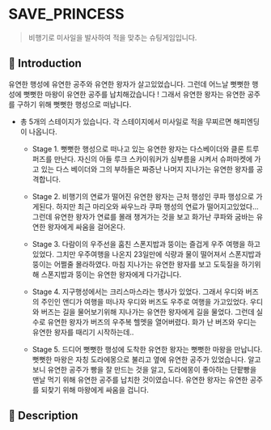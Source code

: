 SAVE_PRINCESS
=============
> 비행기로 미사일을 발사하여 적을 맞추는 슈팅게임입니다.

📝 Introduction
------------
유연한 행성에 유연한 공주와 유연한 왕자가 살고있었습니다. 
그런데 어느날 뻣뻣한 행성에 뻣뻣한 마왕이 유연한 공주를 납치해갔습니다 ! 
그래서 유연한 왕자는 유연한 공주를 구하기 위해 뻣뻣한 행성으로 떠납니다.

+ 총 5개의 스테이지가 있습니다. 각 스테이지에서 미사일로 적을 무찌르면 해피엔딩이 나옵니다.

  - Stage 1.
뻣뻣한 행성으로 떠나고 있는 유연한 왕자는 다스베이더와 클론 트루퍼즈를 만난다. 자신의 아들 루크 스카이워커가 심부름을 시켜서 슈퍼마켓에 가고 있는 다스 베이더와 그의 부하들은 짜증난 나머지 지나가는 유연한 왕자를 공격합니다.

  - Stage 2.
비행기의 연료가 떨어진 유연한 왕자는 근처 행성인 쿠파 행성으로 가게된다.
하지만 최근 마리오와 싸우느라 쿠파 행성의 연료가 떨어지고있었다... 그런데 유연한 왕자가 연료를 몰래 챙겨가는 것을 보고 화가난 쿠파와 굼바는 유연한 왕자에게 싸움을 걸어온다.

  - Stage 3.
다람이의 우주선을 훔친 스폰지밥과 뚱이는 즐겁게 우주 여행을 하고 있었다.
그치만 우주여행을 나온지 23일만에 식량과 물이 떨어져서 스폰지밥과 뚱이는 어쩔줄 몰라하였다. 마침 지나가는 유연한 왕자를 보고 도둑질을 하기위해 스폰지밥과 뚱이는 유연한 왕자에게 다가갑니다.

  - Stage 4.
지구행성에서는 크리스마스라는 행사가 있었다. 그래서 우디와 버즈의 주인인 앤디가 여행을 떠나자 우디와 버즈도 우주로 여행을 가고있었다. 우디와 버즈는 길을 물어보기위해 지나가는 유연한 왕자에게 길을 물었다. 그런데 실수로 유연한 왕자가 버즈의 우주복 헬멧을 열어버렸다. 화가 난 버즈와 우디는 유연한 왕자를 때리기 시작하는데..

  - Stage 5.
드디어 뻣뻣한 행성에 도착한 유연한 왕자는 뻣뻣한 마왕을 만납니다.
뻣뻣한 마왕은 자칭 도라에몽으로 불리고 옆에 유연한 공주가 있었습니다.
알고보니 유연한 공주가 빵을 잘 만드는 것을 알고, 도라에몽이 좋아하는
단팥빵을 맨날 먹기 위해 유연한 공주를 납치한 것이였습니다.
유연한 왕자는 유연한 공주를 되찾기 위해 마왕에게 싸움을 겁니다.


:rocket: Description
-----------
